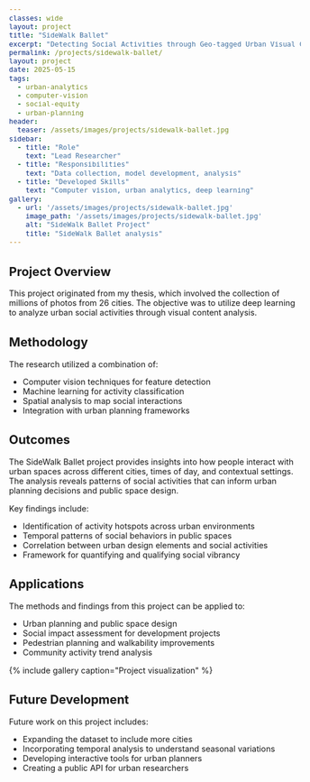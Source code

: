 ```yaml
---
classes: wide
layout: project
title: "SideWalk Ballet"
excerpt: "Detecting Social Activities through Geo-tagged Urban Visual Contents"
permalink: /projects/sidewalk-ballet/
layout: project
date: 2025-05-15
tags:
  - urban-analytics
  - computer-vision
  - social-equity
  - urban-planning
header:
  teaser: /assets/images/projects/sidewalk-ballet.jpg
sidebar:
  - title: "Role"
    text: "Lead Researcher"
  - title: "Responsibilities"
    text: "Data collection, model development, analysis"
  - title: "Developed Skills"
    text: "Computer vision, urban analytics, deep learning"
gallery:
  - url: '/assets/images/projects/sidewalk-ballet.jpg'
    image_path: '/assets/images/projects/sidewalk-ballet.jpg'
    alt: "SideWalk Ballet Project"
    title: "SideWalk Ballet analysis"
---
```


<style>
    body {
        font-size: 90%; 
    }
</style>

## Project Overview

This project originated from my thesis, which involved the collection of millions of photos from 26 cities. The objective was to utilize deep learning to analyze urban social activities through visual content analysis.

## Methodology

The research utilized a combination of:
- Computer vision techniques for feature detection
- Machine learning for activity classification
- Spatial analysis to map social interactions
- Integration with urban planning frameworks

## Outcomes

The SideWalk Ballet project provides insights into how people interact with urban spaces across different cities, times of day, and contextual settings. The analysis reveals patterns of social activities that can inform urban planning decisions and public space design.

Key findings include:
- Identification of activity hotspots across urban environments
- Temporal patterns of social behaviors in public spaces
- Correlation between urban design elements and social activities
- Framework for quantifying and qualifying social vibrancy

## Applications

The methods and findings from this project can be applied to:
- Urban planning and public space design
- Social impact assessment for development projects
- Pedestrian planning and walkability improvements
- Community activity trend analysis

{% include gallery caption="Project visualization" %}

## Future Development

Future work on this project includes:
- Expanding the dataset to include more cities
- Incorporating temporal analysis to understand seasonal variations
- Developing interactive tools for urban planners
- Creating a public API for urban researchers 